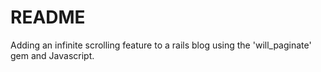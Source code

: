 # README

Adding an infinite scrolling feature to a rails blog using the 'will_paginate' gem and Javascript.
